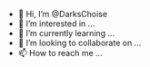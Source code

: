 - 👋 Hi, I’m @DarksChoise
- 👀 I’m interested in ...
- 🌱 I’m currently learning ...
- 💞️ I’m looking to collaborate on ...
- 📫 How to reach me ...

<!---
DarksChoise/DarksChoise is a ✨ special ✨ repository because its `README.md` (this file) appears on your GitHub profile.
You can click the Preview link to take a look at your changes.
--->
